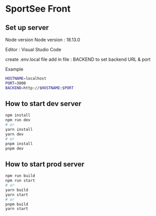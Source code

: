 # SportSee Front

## Set up server

Node version
Node version : 18.13.0

Editor :
Visual Studio Code

create .env.local file
add in file :
BACKEND to set backend URL & port

Example

```bash
HOSTNAME=localhost
PORT=3000
BACKEND=http://$HOSTNAME:$PORT
```

## How to start dev server

```bash
npm install
npm run dev
# or
yarn install
yarn dev
# or
pnpm install
pnpm dev
```

## How to start prod server

```bash
npm run build
npm run start
# or
yarn build
yarn start
# or
pnpm build
yarn start
```
